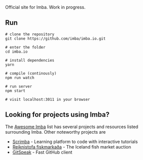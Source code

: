 Official site for Imba. Work in progress.

## Run
```
# clone the repository
git clone https://github.com/imba/imba.io.git

# enter the folder
cd imba.io

# install dependencies
yarn

# compile (continously)
npm run watch

# run server
npm start

# visit localhost:3011 in your browser
```

## Looking for projects using Imba?

The [Awesome Imba][0] list has several projects and resources listed surrounding
Imba.  Other noteworthy projects are 

- [Scrimba][1] - Learning platform to code with interactive tutorials
- [Reiknistofa fiskmarkaða][3] - The Iceland fish market auction
- [GitSpeak][2] - Fast GitHub client

[0]: https://github.com/koolamusic/awesome-imba
[1]: https://scrimba.com/
[2]: https://gitspeak.com/
[3]: https://rsf.is/
